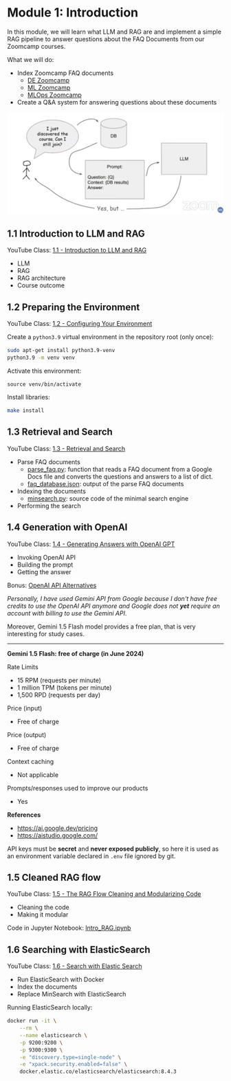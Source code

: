 # Module 1: Introduction
 
In this module, we will learn what LLM and RAG are and
implement a simple RAG pipeline to answer questions about 
the FAQ Documents from our Zoomcamp courses.

What we will do: 

* Index Zoomcamp FAQ documents
    * [DE Zoomcamp](https://docs.google.com/document/d/19bnYs80DwuUimHM65UV3sylsCn2j1vziPOwzBwQrebw/edit)
    * [ML Zoomcamp](https://docs.google.com/document/d/1LpPanc33QJJ6BSsyxVg-pWNMplal84TdZtq10naIhD8/edit)
    * [MLOps Zoomcamp](https://docs.google.com/document/d/12TlBfhIiKtyBv8RnsoJR6F72bkPDGEvPOItJIxaEzE0/edit)
* Create a Q&A system for answering questions about these documents 

![](/images/llm-rag.png)

## 1.1 Introduction to LLM and RAG

YouTube Class: [1.1 - Introduction to LLM and RAG
](https://www.youtube.com/watch?v=Q75JgLEXMsM&list=PL3MmuxUbc_hIB4fSqLy_0AfTjVLpgjV3R)

* LLM
* RAG
* RAG architecture
* Course outcome


## 1.2 Preparing the Environment

YouTube Class: [1.2 - Configuring Your Environment](https://www.youtube.com/watch?v=ozCpmkbJNJE&list=PL3MmuxUbc_hIB4fSqLy_0AfTjVLpgjV3R&index=2)

Create a `python3.9` virtual environment in the repository root (only once):

```bash
sudo apt-get install python3.9-venv
python3.9 -m venv venv
```

Activate this environment:

```
source venv/bin/activate
```

Install libraries:


```bash
make install
```

## 1.3 Retrieval and Search

YouTube Class: [1.3 - Retrieval and Search](https://www.youtube.com/watch?v=olvem333Bqo&list=PL3MmuxUbc_hIB4fSqLy_0AfTjVLpgjV3R)

- Parse FAQ documents
    - [parse_faq.py](/01-introduction/parse_faq.py): function that reads a FAQ document from a Google Docs file and converts the questions and answers to a list of dict. 
    - [faq_database.json](/01-introduction/faq_database.json): output of the parse FAQ documents
- Indexing the documents
    - [minsearch.py](/01-introduction/minsearch.py): source code of the minimal search engine
- Performing the search


## 1.4 Generation with OpenAI

YouTube Class: [ 1.4 - Generating Answers with OpenAI GPT](https://www.youtube.com/watch?v=qz316T3U49Q&list=PL3MmuxUbc_hIB4fSqLy_0AfTjVLpgjV3R&index=4)

* Invoking OpenAI API
* Building the prompt
* Getting the answer

Bonus: [OpenAI API Alternatives
](https://github.com/DataTalksClub/llm-zoomcamp/blob/main/01-intro/open-ai-alternatives.md)

_Personally, I have used Gemini API from Google because I don't have free credits to use the OpenAI API anymore and Google does not **yet** require an account with billing to use the Gemini API_. 

Moreover, Gemini 1.5 Flash model provides a free plan, that is very interesting for study cases.

***

**Gemini 1.5 Flash: free of charge (in June 2024)**

Rate Limits
- 15 RPM (requests per minute)
- 1 million TPM (tokens per minute)
- 1,500 RPD (requests per day)

Price (input)
- Free of charge

Price (output)
- Free of charge

Context caching
- Not applicable

Prompts/responses used to improve our products
- Yes

**References**
- https://ai.google.dev/pricing 
- https://aistudio.google.com/

API keys must be **secret** and **never exposed publicly**, so here it is used as an environment variable declared in `.env` file ignored by git.

## 1.5 Cleaned RAG flow

YouTube Class: [ 1.5 - The RAG Flow Cleaning and Modularizing Code](https://www.youtube.com/watch?v=vkTiVwwch6A&list=PL3MmuxUbc_hIB4fSqLy_0AfTjVLpgjV3R&index=6)

* Cleaning the code
* Making it modular

Code in Jupyter Notebook: [Intro_RAG.ipynb](/01-introduction/Intro_RAG.ipynb)

## 1.6 Searching with ElasticSearch

YouTube Class: [1.6 - Search with Elastic Search](https://www.youtube.com/watch?v=1lgbR5wMvsI&list=PL3MmuxUbc_hIB4fSqLy_0AfTjVLpgjV3R)

* Run ElasticSearch with Docker
* Index the documents
* Replace MinSearch with ElasticSearch

Running ElasticSearch locally:

```bash
docker run -it \
    --rm \
    --name elasticsearch \
    -p 9200:9200 \
    -p 9300:9300 \
    -e "discovery.type=single-node" \
    -e "xpack.security.enabled=false" \
    docker.elastic.co/elasticsearch/elasticsearch:8.4.3
```